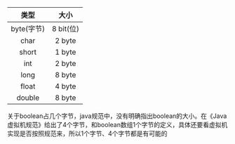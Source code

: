 |类型|大小|
|:--:|:--:|
|byte(字节)|8 bit(位)|
|char|2 byte|
|short|1 byte|
|int|2 byte|
|long|8 byte|
|float|4 byte|
|double|8 byte|


关于boolean占几个字节，java规范中，没有明确指出boolean的大小。在《Java虚拟机规范》给出了4个字节，和boolean数组1个字节的定义，具体还要看虚拟机实现是否按照规范来，所以1个字节、4个字节都是有可能的